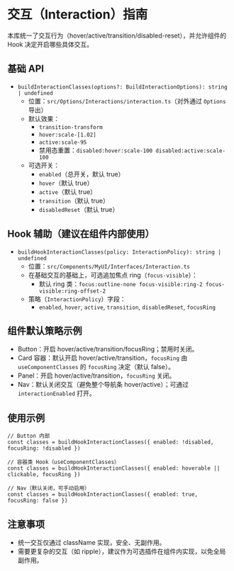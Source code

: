 # 交互（Interaction）指南

本库统一了交互行为（hover/active/transition/disabled-reset），并允许组件的 Hook 决定开启哪些具体交互。

## 基础 API

- `buildInteractionClasses(options?: BuildInteractionOptions): string | undefined`
  - 位置：`src/Options/Interactions/interaction.ts`（对外通过 `Options` 导出）
  - 默认效果：
    - `transition-transform`
    - `hover:scale-[1.02]`
    - `active:scale-95`
    - 禁用态重置：`disabled:hover:scale-100 disabled:active:scale-100`
  - 可选开关：
    - `enabled`（总开关，默认 true）
    - `hover`（默认 true）
    - `active`（默认 true）
    - `transition`（默认 true）
    - `disabledReset`（默认 true）

## Hook 辅助（建议在组件内部使用）

- `buildHookInteractionClasses(policy: InteractionPolicy): string | undefined`
  - 位置：`src/Components/MyUI/Interfaces/Interaction.ts`
  - 在基础交互的基础上，可选追加焦点 ring（`focus-visible`）：
    - 默认 ring 类：`focus:outline-none focus-visible:ring-2 focus-visible:ring-offset-2`
  - 策略（`InteractionPolicy`）字段：
    - `enabled`, `hover`, `active`, `transition`, `disabledReset`, `focusRing`

## 组件默认策略示例

- Button：开启 hover/active/transition/focusRing；禁用时关闭。
- Card 容器：默认开启 hover/active/transition，`focusRing` 由 `useComponentClasses` 的 `focusRing` 决定（默认 false）。
- Panel：开启 hover/active/transition，`focusRing` 关闭。
- Nav：默认关闭交互（避免整个导航条 hover/active）；可通过 `interactionEnabled` 打开。

## 使用示例

```tsx
// Button 内部
const classes = buildHookInteractionClasses({ enabled: !disabled, focusRing: !disabled })

// 容器类 Hook（useComponentClasses）
const classes = buildHookInteractionClasses({ enabled: hoverable || clickable, focusRing })

// Nav（默认关闭，可手动启用）
const classes = buildHookInteractionClasses({ enabled: true, focusRing: false })
```

## 注意事项

- 统一交互仅通过 className 实现，安全、无副作用。
- 需要更复杂的交互（如 ripple），建议作为可选插件在组件内实现，以免全局副作用。
